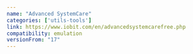 ```yaml
---
name: "Advanced SystemCare"
categories: ['utils-tools']
link: https://www.iobit.com/en/advancedsystemcarefree.php
compatibility: emulation
versionFrom: "17"
---
```


